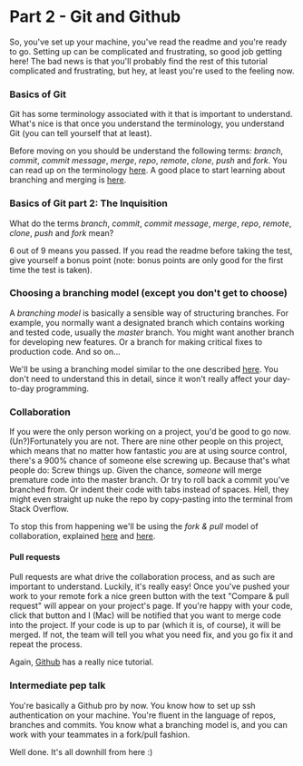 # Part 2 - Git and Github
So, you've set up your machine, you've read the readme and you're ready to go. Setting up can be complicated and frustrating, so good job getting here! The bad news is that you'll probably find the rest of this tutorial complicated and frustrating, but hey, at least you're used to the feeling now.

### Basics of Git
Git has some terminology associated with it that is important to understand. What's nice is that once you understand the terminology, you understand Git (you can tell yourself that at least).

Before moving on you should be understand the following terms: _branch_, _commit_, _commit message_, _merge_, _repo_, _remote_, _clone_, _push_ and _fork_. You can read up on the terminology [here](https://help.github.com/articles/github-glossary/). A good place to start learning about branching and merging is [here](http://www.git-scm.com/book/en/v2/Git-Branching-Basic-Branching-and-Merging).

### Basics of Git part 2: The Inquisition
What do the terms _branch_, _commit_, _commit message_, _merge_, _repo_, _remote_, _clone_, _push_ and _fork_ mean?

6 out of 9 means you passed. If you read the readme before taking the test, give yourself a bonus point (note: bonus points are only good for the first time the test is taken).

### Choosing a branching model (except you don't get to choose)
A _branching model_ is basically a sensible way of structuring branches. For example, you normally want a designated branch which contains working and tested code, usually the _master_ branch. You might want another branch for developing new features. Or a branch for making critical fixes to production code. And so on...

We'll be using a branching model similar to the one described [here](http://nvie.com/posts/a-successful-git-branching-model/). You don't need to understand this in detail, since it won't really affect your day-to-day programming.

### Collaboration
If you were the only person working on a project, you'd be good to go now. (Un?)Fortunately you are not. There are nine other people on this project, which means that no matter how fantastic _you_ are at using source control, there's a 900% chance of someone else screwing up. Because that's what people do: Screw things up. Given the chance, _someone_ will merge premature code into the master branch. Or try to roll back a commit you've branched from. Or indent their code with tabs instead of spaces. Hell, they might even straight up nuke the repo by copy-pasting into the terminal from Stack Overflow. 

To stop this from happening we'll be using the _fork & pull_ model of collaboration, explained [here](https://help.github.com/articles/using-pull-requests/#types-of-collaborative-development-models) and [here](http://nathanhoad.net/git-workflow-forks-remotes-and-pull-requests).

#### Pull requests
Pull requests are what drive the collaboration process, and as such are important to understand. Luckily, it's really easy! Once you've pushed your work to your remote fork a nice green button with the text "Compare & pull request" will appear on your project's page. If you're happy with your code, click that button and I (Mac) will be notified that you want to merge code into the project. If your code is up to par (which it is, of course), it will be merged. If not, the team will tell you what you need fix, and you go fix it and repeat the process.

Again, [Github](https://help.github.com/articles/using-pull-requests/) has a really nice tutorial.

### Intermediate pep talk
You're basically a Github pro by now. You know how to set up ssh authentication on your machine. You're fluent in the language of repos, branches and commits. You know what a branching model is, and you can work with your teammates in a fork/pull fashion.

Well done. It's all downhill from here :)

